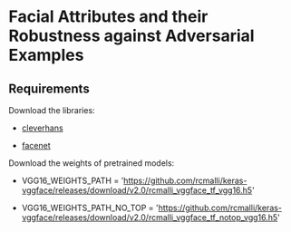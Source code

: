 # Facial Attributes and their Robustness against Adversarial Examples

## Requirements

Download the libraries:

- [cleverhans](https://github.com/tensorflow/cleverhans)

- [facenet](https://github.com/davidsandberg/facenet)

Download the weights of pretrained models:

- VGG16_WEIGHTS_PATH = 'https://github.com/rcmalli/keras-vggface/releases/download/v2.0/rcmalli_vggface_tf_vgg16.h5'

- VGG16_WEIGHTS_PATH_NO_TOP = 'https://github.com/rcmalli/keras-vggface/releases/download/v2.0/rcmalli_vggface_tf_notop_vgg16.h5'

